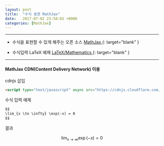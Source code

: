 ```yaml
---
layout: post
title:  "수식 표현 MathJax"
date:   2017-07-02 23:50:02 +0900
categories: [MathJax]
---
```


---

- 수식을 표현할 수 있게 해주는 오픈 소스 <i class="fa fa-angle-double-right" aria-hidden="true"></i>
[MathJax <i class="fa fa-external-link" aria-hidden="true"></i>](http://docs.mathjax.org/en/latest/){: target="blank" }

- 수식입력 LaTeX 예제 <i class="fa fa-angle-double-right" aria-hidden="true"></i>
[LaTeX/Mathematics <i class="fa fa-external-link" aria-hidden="true"></i>](https://en.wikibooks.org/wiki/LaTeX/Mathematics){: target="blank" }

---

#### MathJax CDN(Content Delivery Network) 이용

<i class="fa fa-hand-o-right" aria-hidden="true"></i> cdnjs 삽입

```html
<script type="text/javascript" async src="https://cdnjs.cloudflare.com/ajax/libs/mathjax/2.7.1/MathJax.js?config=TeX-MML-AM_CHTML"></script>
```

<i class="fa fa-hand-o-right" aria-hidden="true"></i> 수식 입력 예제

```markdown
$$
\lim_{x \to \infty} \exp(-x) = 0
$$
```

<i class="fa fa-hand-o-right" aria-hidden="true"></i> 결과

$$
\lim_{x \to \infty} \exp(-x) = 0
$$
